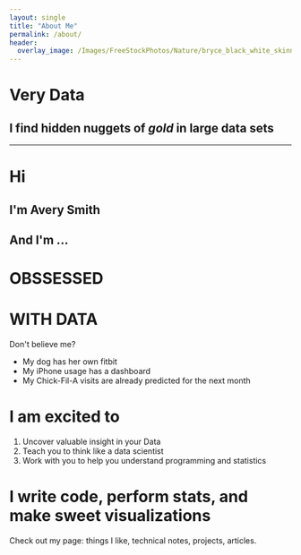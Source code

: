 ```yaml
---
layout: single
title: "About Me"
permalink: /about/
header:
  overlay_image: /Images/FreeStockPhotos/Nature/bryce_black_white_skinny.jpeg
---
```


# Very Data
## I find hidden nuggets of *gold* in large data sets

***

# Hi
## I'm Avery Smith
## And I'm ...
# OBSSESSED
# WITH DATA

Don't believe me?
* My dog has her own fitbit
* My iPhone usage has a dashboard
* My Chick-Fil-A visits are already predicted for the next month

# I am excited to
1. Uncover valuable insight in your Data
2. Teach you to think like a data scientist
3. Work with you to help you understand programming and statistics


# I write code, perform stats, and make sweet visualizations


Check out my page: things I like, technical notes, projects, articles.
